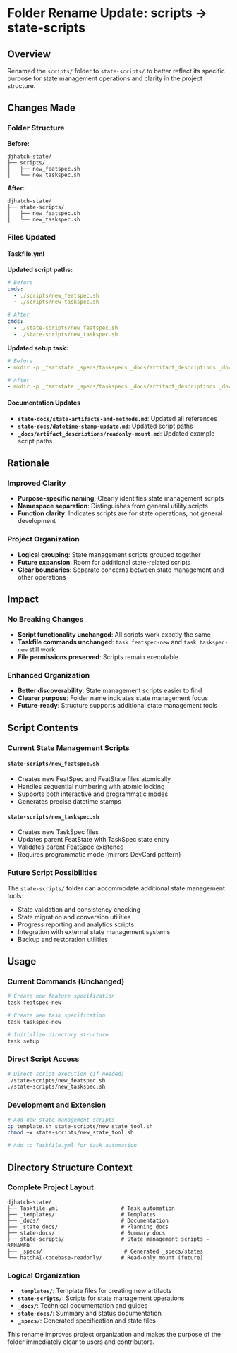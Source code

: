 # Folder Rename Update: scripts → state-scripts

## Overview
Renamed the `scripts/` folder to `state-scripts/` to better reflect its specific purpose for state management operations and clarity in the project structure.

## Changes Made

### Folder Structure
**Before:**
```
djhatch-state/
├── scripts/
│   ├── new_featspec.sh
│   └── new_taskspec.sh
```

**After:**
```
djhatch-state/
├── state-scripts/
│   ├── new_featspec.sh
│   └── new_taskspec.sh
```

### Files Updated

#### Taskfile.yml
**Updated script paths:**
```yaml
# Before
cmds:
  - ./scripts/new_featspec.sh
  - ./scripts/new_taskspec.sh

# After  
cmds:
  - ./state-scripts/new_featspec.sh
  - ./state-scripts/new_taskspec.sh
```

**Updated setup task:**
```yaml
# Before
- mkdir -p _featstate _specs/taskspecs _docs/artifact_descriptions _docs/ADR scripts

# After
- mkdir -p _featstate _specs/taskspecs _docs/artifact_descriptions _docs/ADR state-scripts
```

#### Documentation Updates
- **`state-docs/state-artifacts-and-methods.md`**: Updated all references
- **`state-docs/datetime-stamp-update.md`**: Updated script paths  
- **`_docs/artifact_descriptions/readonly-mount.md`**: Updated example script paths

## Rationale

### Improved Clarity
- **Purpose-specific naming**: Clearly identifies state management scripts
- **Namespace separation**: Distinguishes from general utility scripts
- **Function clarity**: Indicates scripts are for state operations, not general development

### Project Organization
- **Logical grouping**: State management scripts grouped together
- **Future expansion**: Room for additional state-related scripts
- **Clear boundaries**: Separate concerns between state management and other operations

## Impact

### No Breaking Changes
- **Script functionality unchanged**: All scripts work exactly the same
- **Taskfile commands unchanged**: `task featspec-new` and `task taskspec-new` still work
- **File permissions preserved**: Scripts remain executable

### Enhanced Organization
- **Better discoverability**: State management scripts easier to find
- **Clearer purpose**: Folder name indicates state management focus  
- **Future-ready**: Structure supports additional state management tools

## Script Contents

### Current State Management Scripts

#### `state-scripts/new_featspec.sh`
- Creates new FeatSpec and FeatState files atomically
- Handles sequential numbering with atomic locking
- Supports both interactive and programmatic modes
- Generates precise datetime stamps

#### `state-scripts/new_taskspec.sh`  
- Creates new TaskSpec files
- Updates parent FeatState with TaskSpec state entry
- Validates parent FeatSpec existence
- Requires programmatic mode (mirrors DevCard pattern)

### Future Script Possibilities
The `state-scripts/` folder can accommodate additional state management tools:
- State validation and consistency checking
- State migration and conversion utilities
- Progress reporting and analytics scripts
- Integration with external state management systems
- Backup and restoration utilities

## Usage

### Current Commands (Unchanged)
```bash
# Create new feature specification
task featspec-new

# Create new task specification  
task taskspec-new

# Initialize directory structure
task setup
```

### Direct Script Access
```bash
# Direct script execution (if needed)
./state-scripts/new_featspec.sh
./state-scripts/new_taskspec.sh
```

### Development and Extension
```bash
# Add new state management scripts
cp template.sh state-scripts/new_state_tool.sh
chmod +x state-scripts/new_state_tool.sh

# Add to Taskfile.yml for task automation
```

## Directory Structure Context

### Complete Project Layout
```
djhatch-state/
├── Taskfile.yml                    # Task automation
├── _templates/                     # Templates
├── _docs/                          # Documentation  
├── _state_docs/                    # Planning docs
├── state-docs/                     # Summary docs
├── state-scripts/                  # State management scripts ← RENAMED
├── _specs/                          # Generated _specs/states
└── hatchAI-codebase-readonly/      # Read-only mount (future)
```

### Logical Organization
- **`_templates/`**: Template files for creating new artifacts
- **`state-scripts/`**: Scripts for state management operations  
- **`_docs/`**: Technical documentation and guides
- **`state-docs/`**: Summary and status documentation
- **`_specs/`**: Generated specification and state files

This rename improves project organization and makes the purpose of the folder immediately clear to users and contributors.